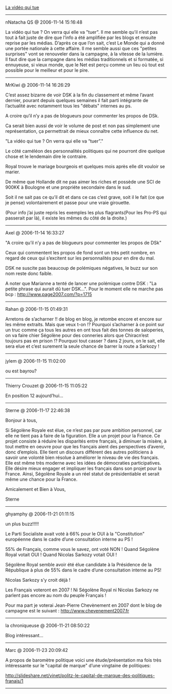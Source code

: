 [La vidéo qui tue](../../../2006/11/la-video-qui-tue.md)

---
nNatacha QS @ 2006-11-14 15:16:48

La vidéo qui tue ? On verra qui elle va "tuer". Il me semble qu’il n’est pas tout à fait juste de dire que l’info a été amplifiée par les blogs et ensuite reprise par les médias. D’après ce que l’on sait, c’est Le Monde qui a donné une portée nationale à cette affaire. Il me semble aussi que ces "petites surprises" vont se renouveler dans la campagne, à la vitesse de la lumière. Il faut dire que la campagne dans les médias traditionnels et si formatée, si ennuyeuse, si vieux monde, que le Net est perçu comme un lieu où tout est possible pour le meilleur et pour le pire.

---

MrKiwi @ 2006-11-14 16:26:29

C’est assez bizarre de voir DSK à la fin du classement et même l’avant dernier, pourant depuis quelques semaines il fait parti intégrante de l’actualité avec notamment tous les "débats" internes au ps.

A croire qu’il n’y a pas de blogueurs pour commenter les propos de DSk.

Ca serait bien aussi de voir le volume de post et non pas simplement une représentation, ça permettrait de mieux connaître cette influence du net.

"La vidéo qui tue ? On verra qui elle va “tuer”."

Le côté caméléon des personnalités politiques qui ne pourront dire quelque chose et le lendemain dire le contraire.

Royal trouve le mariage bourgeois et quelques mois après elle dit vouloir se marier.

De même que Hollande dit ne pas aimer les riches et possède une SCI de 900K€ à Boulogne et une propriéte secondaire dans le sud.

Soit il ne sait pas ce qu’il dit et dans ce cas c’est grave, soit il le fait (ce que je pense) volontairement et passe pour une vraie girouette.

(Pour info j’ai juste repris les exemples les plus flagrants(Pour les Pro-PS qui passerait par là), il existe les mêmes du côté de la droite.)

---

Axel @ 2006-11-14 16:33:27

"A croire qu’il n’y a pas de blogueurs pour commenter les propos de DSk"

Ceux qui commentent les propos de fond sont un très petit nombre, en regard de ceux qui s’excitent sur les personnalités pour en dire du mal.

DSK ne suscite pas beaucoup de polémiques négatives, le buzz sur son nom reste donc faible.

A noter que Marianne a tenté de lancer une polémique contre DSK : "La petite phrase qui aurait dû tuer DSK…". Pour le moment elle ne marche pas bcp : http://www.page2007.com/?p=1715

---

Rahan @ 2006-11-15 01:49:31

Arretons de s’acharner !! de blog en blog, je retombe encore et encore sur les même extraits. Mais que veux t-on !? Pourquoi s’acharner à ce point sur un truc comme ça tous les autres en ont tous fait des tonnes de saloperies, on va faire chier Ségolène pour des conneries alors que Chiracn’est toujours pas en prison !? Pourquoi tout casser ? dans 2 jours, on le sait, elle sera elue et c’est surement la seule chance de barrer la route a Sarkozy !

---

jylem @ 2006-11-15 11:02:00

ou est bayrou?

---

Thierry Crouzet @ 2006-11-15 11:05:22

En position 12 aujourd’hui...

---

Sterne @ 2006-11-17 22:46:38

Bonjour à tous,

Si Ségolène Royale est élue, ce n’est pas par pure ambition personnel, car elle ne tient pas à faire de la figuration. Elle a un projet pour la France. Ce projet consiste à réduire les disparités entre français, à diminuer la misère, à tout mettre en oeuvre pour que les français aient des perspectives d’avenir, donc d’emplois. Elle tient un discours différent des autres politiciens à savoir une volonté bien résolue à améliorer le niveau de vie des français. Elle est même très moderne avec les idées de démocraties participatives. Elle désire mieux engager et impliquer les français dans son projet pour la France. Ainsi, Ségolène Royale a un réel statut de présidentiable et serait même une chance pour la France.

Amicalement et Bien à Vous,

Sterne

---

ghyamphy @ 2006-11-21 01:11:15

un plus buzz!!!!!

Le Parti Socialiste avait voté à 66% pour le OUI à la "Constitution" européenne dans le cadre d’une consultation interne au PS ! 

55% de Français, comme vous le savez, ont voté NON ! Quand Ségolène Royal votait OUI ! Quand Nicolas Sarkozy votait OUI ! 

Ségolène Royal semble avoir été élue candidate à la Présidence de la République à plus de 55% dans le cadre d’une consultation interne au PS!

Nicolas Sarkozy s’y croit déjà ! 

Les Français voteront en 2007 ! Ni Ségolène Royal ni Nicolas Sarkozy ne parlent pas encore au nom du peuple Français ! 

Pour ma part je voterai Jean-Pierre Chevènement en 2007 dont le blog de campagne est le suivant : http://www.chevenement2007.fr

---

la chroniqueuse @ 2006-11-21 08:50:22

Blog intéressant...

---

Marc @ 2006-11-23 20:09:42

A propos de baromètre politique voici une étude/présentation ma fois très intéressante sur le "capital de marque" d’une vingtaine de politiques:

http://slideshare.net/vinet/politz-le-capital-de-marque-des-politiques-franais/1

---

